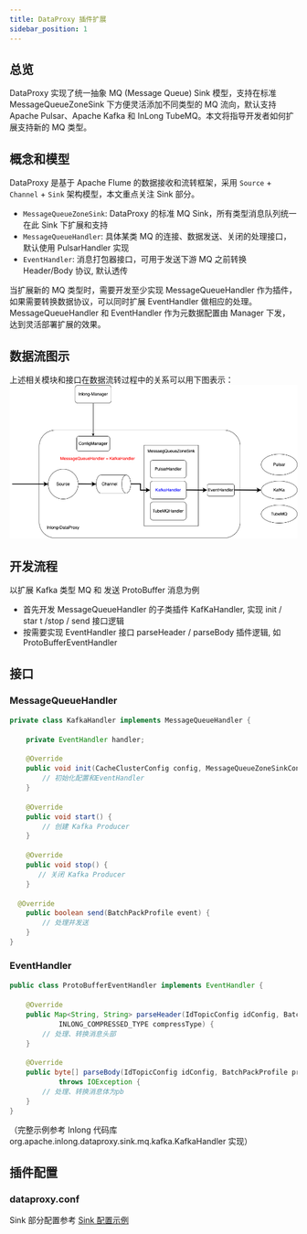 ```yaml
---
title: DataProxy 插件扩展
sidebar_position: 1
---
```


## 总览

DataProxy 实现了统一抽象 MQ (Message Queue) Sink 模型，支持在标准 MessageQueueZoneSink 下方便灵活添加不同类型的 MQ 流向，默认支持 Apache Pulsar、Apache Kafka 和 InLong TubeMQ。本文将指导开发者如何扩展支持新的 MQ 类型。

## 概念和模型

DataProxy 是基于 Apache Flume 的数据接收和流转框架，采用 `Source` + `Channel` + `Sink` 架构模型，本文重点关注 Sink 部分。

- `MessageQueueZoneSink`: DataProxy 的标准 MQ Sink，所有类型消息队列统一在此 Sink 下扩展和支持
- `MessageQueueHandler`: 具体某类 MQ 的连接、数据发送、关闭的处理接口，默认使用 PulsarHandler 实现
- `EventHandler`: 消息打包器接口，可用于发送下游 MQ 之前转换 Header/Body 协议, 默认透传

当扩展新的 MQ 类型时，需要开发至少实现 MessageQueueHandler 作为插件，如果需要转换数据协议，可以同时扩展 EventHandler 做相应的处理。MessageQueueHandler 和 EventHandler 作为元数据配置由 Manager 下发，达到灵活部署扩展的效果。 


## 数据流图示

上述相关模块和接口在数据流转过程中的关系可以用下图表示：
![](img/dataproxy_mq_sink.png)

## 开发流程

以扩展 Kafka 类型 MQ 和 发送 ProtoBuffer 消息为例
- 首先开发 MessageQueueHandler 的子类插件 KafKaHandler, 实现 init / star t /stop / send 接口逻辑
- 按需要实现 EventHandler 接口 parseHeader / parseBody 插件逻辑, 如 ProtoBufferEventHandler

## 接口

### MessageQueueHandler
```java
private class KafkaHandler implements MessageQueueHandler {

    private EventHandler handler;
    
    @Override
    public void init(CacheClusterConfig config, MessageQueueZoneSinkContext sinkContext) {
        // 初始化配置和EventHandler
    }
    
    @Override
    public void start() {
        // 创建 Kafka Producer
    }

    @Override
    public void stop() {
       // 关闭 Kafka Producer
    }

  @Override
    public boolean send(BatchPackProfile event) {
        // 处理并发送
    }
}
```

### EventHandler
```java
public class ProtoBufferEventHandler implements EventHandler {

    @Override
    public Map<String, String> parseHeader(IdTopicConfig idConfig, BatchPackProfile profile, String nodeId,
            INLONG_COMPRESSED_TYPE compressType) {
        // 处理、转换消息头部
    }

    @Override
    public byte[] parseBody(IdTopicConfig idConfig, BatchPackProfile profile, INLONG_COMPRESSED_TYPE compressType)
            throws IOException {
        // 处理、转换消息体为pb
    }
}
```
（完整示例参考 Inlong 代码库 org.apache.inlong.dataproxy.sink.mq.kafka.KafkaHandler 实现）

## 插件配置

### dataproxy.conf

Sink 部分配置参考 [Sink 配置示例](modules/dataproxy/configuration.md)
